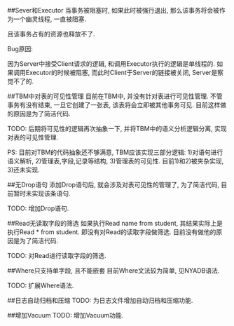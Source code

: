 ##Sever和Executor
当事务被阻塞时, 如果此时被强行退出, 那么该事务将会被作为一个幽灵线程, 一直被阻塞.

且该事务占有的资源也释放不了.

Bug原因:

因为Server中接受Client请求的逻辑, 和调用Executor执行的逻辑是单线程的.
如果调用Executor的时候被阻塞, 而此时Client于Server的链接被关闭, Server是察觉不了的.


##TBM中对表的可见性管理
目前在TBM中, 并没有针对表进行可见性管理.
不管事务有没有结束, 一旦它创建了一张表, 该表将会立即被其他事务可见.
目前这样做的原因是为了简洁代码.

TODO: 后期将可见性的逻辑再次抽象一下, 并将TBM中的语义分析逻辑分离, 实现对表的可见性管理.

PS: 目前对TBM的代码抽象还不够满意, TBM应该实现三部分逻辑: 1)对语句进行语义解析, 2)管理表,字段,记录等结构, 3)管理表的可见性. 目前1)和2)被夹杂实现, 3)还未实现.


##无Drop语句
添加Drop语句后, 就会涉及对表可见性的管理了, 为了简洁代码, 目前暂时未实现该条语句.

TODO: 增加Drop语句.

##Read无读取字段的筛选
如果执行Read name from student, 其结果实际上是执行Read * from student.
即没有对Read的读取字段做筛选.
目前没有做他的原因是为了简洁代码.

TODO: 对Read进行读取字段的筛选.

##Where只支持单字段, 且不能嵌套
目前Where文法较为简单, 见NYADB语法.

TODO: 扩展Where语法.

##日志自动归档和压缩
TODO: 为日志文件增加自动归档和压缩功能.

##增加Vacuum
TODO: 增加Vacuum功能.
